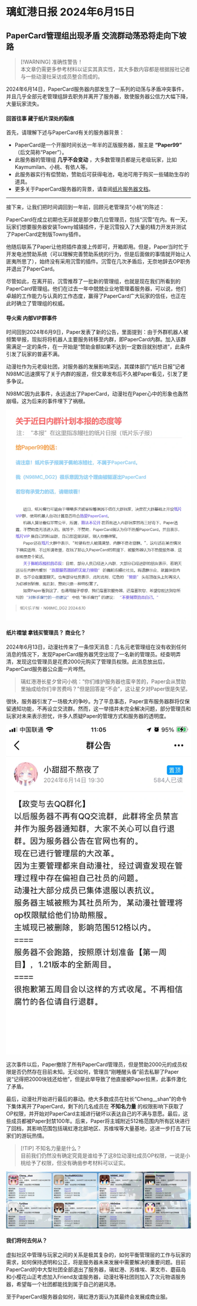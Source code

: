 # 璃虹港日报 2024年6月15日

## PaperCard管理组出现矛盾 交流群动荡恐将走向下坡路

> [!WARNING] 准确性警告！  
> 本文章仍需更多参考材料以证实其真实性，其大多数内容都是根据报社记者与一些动漫社采访成员整合而成的。

2024年6月14日，PaperCard服务器内部发生了一系列的动荡与矛盾冲突事件，并且几乎全部元老管理组辞去职务并离开了服务器，致使服务器公信力大幅下降，大量玩家流失。

#### 回首往事 藏于纸片深处的裂痕

首先，请理解下述与PaperCard有关的服务器背景：

- PaperCard是一个开服时间长达一年半的正版服务器，服主是 **“Paper99”** （后文简称“Paper”）。
- 此服务器的管理组 **几乎不会变动** ，大多数管理员都是元老级玩家，比如Kaymumilan、小桃、有依人等。
- 此服务器实行有偿赞助，赞助后可获得电池，电池可用于购买一些辅助生存的道具。
- 更多关于PaperCard服务器的背景，请查阅[纸片服务器文档](https://doc.paper-card.cn/)。

---

接下来，让我们把时间调回到一年前，回顾元老管理员“小桃”的陈述：

PaperCard在成立初期也无非就是那少数几位管理员，包括“沉雪”在内。有一天，玩家们想要服务器安装Towny城镇插件，于是沉雪投入了大量的精力开发并测试了PaperCard定制版Towny插件。

他随后联系了Paper让他把插件直接上传即可，开箱即用。但是，Paper当时忙于开发电池赞助系统（可以理解完善赞助系统的行为，但是后面做的事情就开始让人匪夷所思了），始终没有采用沉雪的插件。沉雪在几次矛盾后，无奈地辞去OP职务并退出了PaperCard。

尽管如此，在离开前，沉雪推荐了一批新的管理组，也就是现在我们所看到的PaperCard管理组。他们在过去一年中兢兢业业地管理着服务器，可以说，他们卓越的工作能力与认真的工作态度，赢得了PaperCard广大玩家的信任，也正在此时确立了管理组的权威。

#### 导火索 内部VIP群事件

时间回到2024年6月9日，Paper发表了新的公告，里面提到：由于外群机器人被频繁举报，现拟将将机器人主要服务转移至内群，即PaperCard内群。加入该群需满足一定的条件，在一开始是“赞助金额如果不达到一定数目就别想进”，此条件引发了玩家的普遍不满。

动漫社作为元老级社团，对服务器的发展影响深远，其媒体部门“纸片日报”记者N98MC迅速撰写了关于内群的报道，但文章发布后不久被Paper看见，引发了更多争议。

N98MC因为此事件，永远退出了PaperCard，动漫社在Paper心中的形象也轰然崩塌，这为后来的事件埋下了祸根。

![报道文章](./picture/20240615_Report.webp)

#### 纸片褶皱 拿钱买管理员？ 商业化？

2024年6月13日，动漫社传来了一条惊天消息：几名元老管理组在没有收到任何消息的情况下，发现PaperCard服务器凭空出现了一名新的管理员。经查明弄清，发现这位管理员是花费2000元购买了管理员权限。此消息放出后，PaperCard服务器公众面一片哗然。

> 璃虹港港长星夕曾问小桃：“你们维护服务器也蛮辛苦的，Paper会从赞助里抽成给你们辛苦费吗？”但是回答是“不会”，这让星夕对Paper很是失望。

很快，服务器引发了一场极大的争吵。为了平息事态，Paper宣布服务器群将仅保留通知功能，不再设立交流群。然而，这一举措并未完全解决问题，部分管理员和玩家对未来表示担忧，许多人质疑Paper的管理方式和服务器的透明度。

![事发后的公告](./picture/20240615_Break.webp)

这次事件以后，Paper撤除了所有PaperCard管理员，但是赞助2000元的成员权限是否仍然存在目前未知。无论如何，管理员“刚睡醒头昏”前去私聊了Paper说“记得把2000块钱还给他”，但是此举导致了他直接被Paper拉黑，此事件激化了矛盾。

最后，动漫社开始进行最后的暴动。绝大多数成员在社长“Cheng__shan”的命令下集体离开了PaperCard，剩下的几名成员在 **不知名力量** 的权限影响下获取了OP权限，并开始对PaperCard主城进行破坏以表达自己的不满与意愿。最后，这些成员都被Paper封禁100年。后来，Paper将主城附近512格范围内所有区块进行了回档，其影响范围包括璃虹港北部地区、苏维埃等大量基地，这进一步打击了玩家们的游玩热情。

> [!TIP] 不知名力量是什么？  
> 目前我们仍然没有确定究竟是谁给予了这8位动漫社成员OP权限，一说是小桃给予了权限，但没有确凿参考材料可以证实。

![封禁](./picture/20240615_End.webp)

#### 我们将何去何从？

虚拟社区中管理与玩家之间的关系是极其复杂的，如何平衡管理层的工作与玩家的需求，如何保持透明和公正，将是服务器未来发展中需要解决的重要问题。目前PaperCard的中大型社团全部退出了服务器，璃虹港、苏维埃、莱文市、蘑菇岛和小樱花山正考虑加入Friend友谊服务器，动漫社等社团则加入了次元物语服务器，希望每一个社团都能找到属于自己的避风港。

至于PaperCard服务器会如何，璃虹港方面认为其最终会发展成商业服。